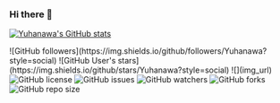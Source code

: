 ### Hi there 👋


[![Yuhanawa's GitHub stats](https://github-readme-stats.vercel.app/api?username=Yuhanawa&show_icons=true&theme=dracula&hide_border=true)](https://github.com/Yuhanawa)
<!-- https://github.com/anuraghazra/github-readme-stats --!>  

![GitHub followers](https://img.shields.io/github/followers/Yuhanawa?style=social)
![GitHub User's stars](https://img.shields.io/github/stars/Yuhanawa?style=social)
![](img_url)

<img alt="GitHub license" src="https://img.shields.io/github/license/Yuhanawa/Yuhanawa?style=flat-square"> <img alt="GitHub issues" src="https://img.shields.io/github/issues/Yuhanawa/Yuhanawa?style=flat-square"> <img alt="GitHub watchers" src="https://img.shields.io/github/watchers/Yuhanawa/Yuhanawa?style=flat-square">  <img alt="GitHub forks" src="https://img.shields.io/github/forks/Yuhanawa/Yuhanawa?style=flat-square">  <img alt="GitHub repo size" src="https://img.shields.io/github/repo-size/Yuhanawa/Yuhanawa?style=flat-square">


<!--
**Yuhanawa/Yuhanawa** is a ✨ _special_ ✨ repository because its `README.md` (this file) appears on your GitHub profile.

Here are some ideas to get you started:

- 🔭 I’m currently working on ...
- 🌱 I’m currently learning ...
- 👯 I’m looking to collaborate on ...
- 🤔 I’m looking for help with ...
- 💬 Ask me about ...
- 📫 How to reach me: ...
- 😄 Pronouns: ...
- ⚡ Fun fact: ...
-->
